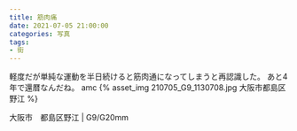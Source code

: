 ```yaml
---
title: 筋肉痛
date: 2021-07-05 21:00:00
categories: 写真
tags:
- 街
---
```


軽度だが単純な運動を半日続けると筋肉通になってしまうと再認識した。
あと4年で還暦なんだね。
amc
{% asset_img 210705_G9_1130708.jpg 大阪市都島区野江 %}

大阪市　都島区野江 | G9/G20mm
